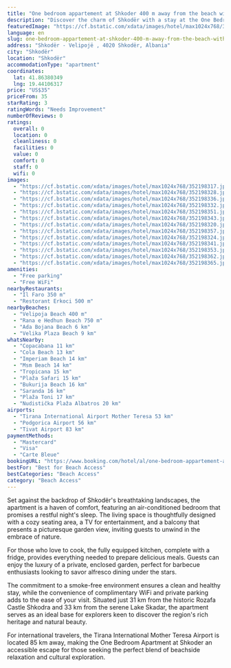 ```yaml
---
title: "One bedroom appartement at Shkoder 400 m away from the beach with enclosed garden and wifi B"
description: "Discover the charm of Shkodër with a stay at the One Bedroom Apartment at Shkoder, a serene retreat located just 400 meters from the pristine shores."
featuredImage: "https://cf.bstatic.com/xdata/images/hotel/max1024x768/352198317.jpg?k=eda101c35f6a76bd49851a9dc5eada5ad59c1ab84032c8f8da8581cb3510a910&o=&hp=1"
language: en
slug: one-bedroom-appartement-at-shkoder-400-m-away-from-the-beach-with-enclosed-garden-and-wifi-b
address: "Shkodër - Velipojë , 4020 Shkodër, Albania"
city: "Shkodër"
location: "Shkodër"
accommodationType: "apartment"
coordinates:
  lat: 41.86380349
  lng: 19.44106317
price: "US$35"
priceFrom: 35
starRating: 3
ratingWords: "Needs Improvement"
numberOfReviews: 0
ratings:
  overall: 0
  location: 0
  cleanliness: 0
  facilities: 0
  value: 0
  comfort: 0
  staff: 0
  wifi: 0
images:
  - "https://cf.bstatic.com/xdata/images/hotel/max1024x768/352198317.jpg?k=eda101c35f6a76bd49851a9dc5eada5ad59c1ab84032c8f8da8581cb3510a910&o=&hp=1"
  - "https://cf.bstatic.com/xdata/images/hotel/max1024x768/352198328.jpg?k=3b764cfb96307df816c2e7d3d090532d95fcb5858b58e08935c6f5f0657f9852&o=&hp=1"
  - "https://cf.bstatic.com/xdata/images/hotel/max1024x768/352198336.jpg?k=ca6d22622295dfffeefed9615c58f156c5dcda9206e91afd4cbe9e3b101bb86d&o=&hp=1"
  - "https://cf.bstatic.com/xdata/images/hotel/max1024x768/352198332.jpg?k=c6ec237198acb79c611d2988b90b8161d1ec5ad81a5c6b145673133f12a3beb5&o=&hp=1"
  - "https://cf.bstatic.com/xdata/images/hotel/max1024x768/352198351.jpg?k=4dc89aaef06a7d7b9cc4344bf90fdf92cbd0227b28e3a622d5b35dde42637117&o=&hp=1"
  - "https://cf.bstatic.com/xdata/images/hotel/max1024x768/352198343.jpg?k=a3a12dc6e9c59ccc99454c4851f6d4e2eff5236d917ac47308b2b3f485c2557f&o=&hp=1"
  - "https://cf.bstatic.com/xdata/images/hotel/max1024x768/352198320.jpg?k=70c68f70d5abe926524cf7940453f7c17aae2b84f9822297d4c401c23a4dd202&o=&hp=1"
  - "https://cf.bstatic.com/xdata/images/hotel/max1024x768/352198357.jpg?k=d4f1874dd487bfc7a29cf1c75a459d895852c073ba205cff2a417f869c3f656f&o=&hp=1"
  - "https://cf.bstatic.com/xdata/images/hotel/max1024x768/352198324.jpg?k=fca64db24b3a3945f989cef33cb8ec224d60afe29391c33b3f1d6956207a117b&o=&hp=1"
  - "https://cf.bstatic.com/xdata/images/hotel/max1024x768/352198341.jpg?k=69fc1ae05b074e7aa4aaf2e46b99ae8c1a5db50297b9f86615102a23c85aa5bd&o=&hp=1"
  - "https://cf.bstatic.com/xdata/images/hotel/max1024x768/352198353.jpg?k=c651ec8934e9a1d4f02f64583b174e7cbc156696e9470c575d9eb7fcfedbd4a0&o=&hp=1"
  - "https://cf.bstatic.com/xdata/images/hotel/max1024x768/352198362.jpg?k=1b0812ea7adc2ea2a7f29499ca24bf965ab0aaabcfcd733c7d66b7cdc2c2723c&o=&hp=1"
  - "https://cf.bstatic.com/xdata/images/hotel/max1024x768/352198365.jpg?k=f041acc85c11b4fb6998f06c5272ad589ad1fb44011d9070d53188b3edd104d4&o=&hp=1"
amenities:
  - "Free parking"
  - "Free WiFi"
nearbyRestaurants:
  - "Il Faro 350 m"
  - "Restorant Erkoci 500 m"
nearbyBeaches:
  - "Velipoja Beach 400 m"
  - "Rana e Hedhun Beach 750 m"
  - "Ada Bojana Beach 6 km"
  - "Velika Plaza Beach 9 km"
whatsNearby:
  - "Copacabana 11 km"
  - "Cola Beach 13 km"
  - "Imperiam Beach 14 km"
  - "Msm Beach 14 km"
  - "Tropicana 15 km"
  - "Plaža Safari 15 km"
  - "Bukurija Beach 16 km"
  - "Saranda 16 km"
  - "Plaža Toni 17 km"
  - "Nudistička Plaža Albatros 20 km"
airports:
  - "Tirana International Airport Mother Teresa 53 km"
  - "Podgorica Airport 56 km"
  - "Tivat Airport 83 km"
paymentMethods:
  - "Mastercard"
  - "Visa"
  - "Carte Bleue"
bookingURL: "https://www.booking.com/hotel/al/one-bedroom-appartement-at-shkoder-400-m-away-from-the-beach-with-enclos-shkode1.en-gb.html?aid=8035640"
bestFor: "Best for Beach Access"
bestCategories: "Beach Access"
category: "Beach Access"
---
```


Set against the backdrop of Shkodër's breathtaking landscapes, the apartment is a haven of comfort, featuring an air-conditioned bedroom that promises a restful night's sleep. The living space is thoughtfully designed with a cozy seating area, a TV for entertainment, and a balcony that presents a picturesque garden view, inviting guests to unwind in the embrace of nature.

For those who love to cook, the fully equipped kitchen, complete with a fridge, provides everything needed to prepare delicious meals. Guests can enjoy the luxury of a private, enclosed garden, perfect for barbecue enthusiasts looking to savor alfresco dining under the stars.

The commitment to a smoke-free environment ensures a clean and healthy stay, while the convenience of complimentary WiFi and private parking adds to the ease of your visit. Situated just 31 km from the historic Rozafa Castle Shkodra and 33 km from the serene Lake Skadar, the apartment serves as an ideal base for explorers keen to discover the region's rich heritage and natural beauty.

For international travelers, the Tirana International Mother Teresa Airport is located 85 km away, making the One Bedroom Apartment at Shkoder an accessible escape for those seeking the perfect blend of beachside relaxation and cultural exploration.